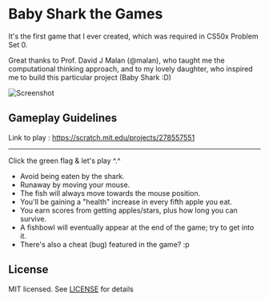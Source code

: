 # Baby Shark the Games
It's the first game that I ever created, which was required in CS50x Problem Set 0.

Great thanks to Prof. David J Malan (@malan), who taught me the computational thinking approach, and to my lovely daughter, who inspired me to build this particular project (Baby Shark :D)

![Screenshot](https://github.com/nonkronk/bbs-thegames/raw/master/ss.gif)

## Gameplay Guidelines
Link to play :
https://scratch.mit.edu/projects/278557551

- - - - -

Click the green flag & let's play ^.^
- Avoid being eaten by the shark.
- Runaway by moving your mouse.
- The fish will always move towards the mouse position.
- You'll be gaining a "health" increase in every fifth apple you eat.
- You earn scores from getting apples/stars, plus how long you can survive.
- A fishbowl will eventually appear at the end of the game; try to get into it.
- There's also a cheat (bug) featured in the game? :p

## License
MIT licensed. See [LICENSE](LICENSE) for details
